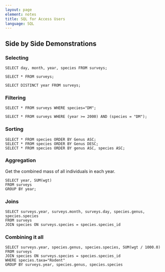 ```yaml
---
layout: page
element: notes
title: SQL for Access Users
language: SQL
---
```


Side by Side Demonstrations
---------------------------

### Selecting

    SELECT day, month, year, species FROM surveys;

    SELECT * FROM surveys;

    SELECT DISTINCT year FROM surveys;

### Filtering

    SELECT * FROM surveys WHERE species="DM";

    SELECT * FROM surveys WHERE (year >= 2000) AND (species = "DM");

### Sorting

    SELECT * FROM species ORDER BY Genus ASC;
    SELECT * FROM species ORDER BY Genus DESC;
    SELECT * FROM species ORDER BY genus ASC, species ASC;

### Aggregation

Get the combined mass of all individuals in each year.

    SELECT year, SUM(wgt)
    FROM surveys
    GROUP BY year;

### Joins

    SELECT surveys.year, surveys.month, surveys.day, species.genus, species.species
    FROM surveys
    JOIN species ON surveys.species = species.species_id

### Combining it all

    SELECT surveys.year, species.genus, species.species, SUM(wgt / 1000.0)
    FROM surveys
    JOIN species ON surveys.species = species.species_id
    WHERE species.taxa="Rodent"
    GROUP BY surveys.year, species.genus, species.species
